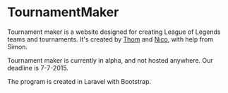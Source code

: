 # TournamentMaker
Tournament maker is a website designed for creating League of Legends teams and tournaments. It's created by [Thom](https://github.com/lantaarnappel "Thom") and [Nico](https://github.com/koffielyder "Nico"), with help from Simon. 

Tournament maker is currently in alpha, and not hosted anywhere. Our deadline is 7-7-2015.

The program is created in Laravel with Bootstrap.
